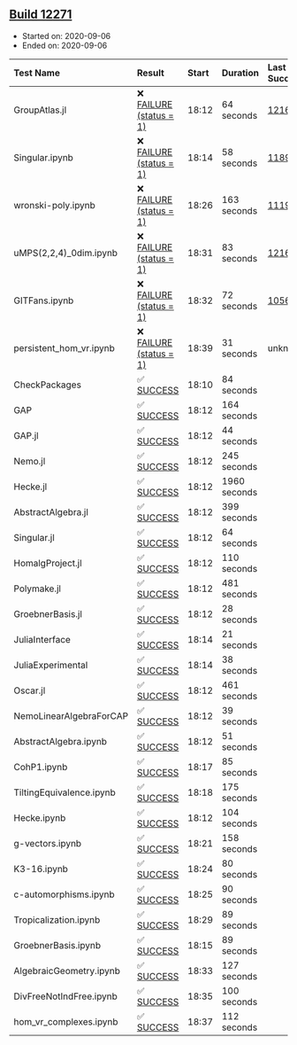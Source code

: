 ## [Build 12271](https://oscarci.mathematik.uni-kl.de/job/oscar/12271/)

* Started on: 2020-09-06
* Ended on: 2020-09-06

| Test Name    | Result | Start | Duration | Last Success | First Failure |
|:-------------|:-------|:------|:---------|:-------------|:--------------|
| GroupAtlas.jl | ❌ [FAILURE (status = 1)](https://oscarci.mathematik.uni-kl.de/job/oscar/12271/artifact/logs/build-12271/GroupAtlas.jl.log) | 18:12 | 64 seconds | [12167](https://oscarci.mathematik.uni-kl.de/job/oscar/12167/) | [12168](https://oscarci.mathematik.uni-kl.de/job/oscar/12168/) |
| Singular.ipynb | ❌ [FAILURE (status = 1)](https://oscarci.mathematik.uni-kl.de/job/oscar/12271/artifact/logs/build-12271/Singular.ipynb.log) | 18:14 | 58 seconds | [11893](https://oscarci.mathematik.uni-kl.de/job/oscar/11893/) | [11894](https://oscarci.mathematik.uni-kl.de/job/oscar/11894/) |
| wronski-poly.ipynb | ❌ [FAILURE (status = 1)](https://oscarci.mathematik.uni-kl.de/job/oscar/12271/artifact/logs/build-12271/wronski-poly.ipynb.log) | 18:26 | 163 seconds | [11192](https://oscarci.mathematik.uni-kl.de/job/oscar/11192/) | [11193](https://oscarci.mathematik.uni-kl.de/job/oscar/11193/) |
| uMPS(2,2,4)_0dim.ipynb | ❌ [FAILURE (status = 1)](https://oscarci.mathematik.uni-kl.de/job/oscar/12271/artifact/logs/build-12271/uMPS-2-2-4-_0dim.ipynb.log) | 18:31 | 83 seconds | [12167](https://oscarci.mathematik.uni-kl.de/job/oscar/12167/) | [12168](https://oscarci.mathematik.uni-kl.de/job/oscar/12168/) |
| GITFans.ipynb | ❌ [FAILURE (status = 1)](https://oscarci.mathematik.uni-kl.de/job/oscar/12271/artifact/logs/build-12271/GITFans.ipynb.log) | 18:32 | 72 seconds | [10566](https://oscarci.mathematik.uni-kl.de/job/oscar/10566/) | [10567](https://oscarci.mathematik.uni-kl.de/job/oscar/10567/) |
| persistent_hom_vr.ipynb | ❌ [FAILURE (status = 1)](https://oscarci.mathematik.uni-kl.de/job/oscar/12271/artifact/logs/build-12271/persistent_hom_vr.ipynb.log) | 18:39 | 31 seconds | unknown | unknown |
| CheckPackages | ✅ [SUCCESS](https://oscarci.mathematik.uni-kl.de/job/oscar/12271/artifact/logs/build-12271/CheckPackages.log) | 18:10 | 84 seconds |  |  |
| GAP | ✅ [SUCCESS](https://oscarci.mathematik.uni-kl.de/job/oscar/12271/artifact/logs/build-12271/GAP.log) | 18:12 | 164 seconds |  |  |
| GAP.jl | ✅ [SUCCESS](https://oscarci.mathematik.uni-kl.de/job/oscar/12271/artifact/logs/build-12271/GAP.jl.log) | 18:12 | 44 seconds |  |  |
| Nemo.jl | ✅ [SUCCESS](https://oscarci.mathematik.uni-kl.de/job/oscar/12271/artifact/logs/build-12271/Nemo.jl.log) | 18:12 | 245 seconds |  |  |
| Hecke.jl | ✅ [SUCCESS](https://oscarci.mathematik.uni-kl.de/job/oscar/12271/artifact/logs/build-12271/Hecke.jl.log) | 18:12 | 1960 seconds |  |  |
| AbstractAlgebra.jl | ✅ [SUCCESS](https://oscarci.mathematik.uni-kl.de/job/oscar/12271/artifact/logs/build-12271/AbstractAlgebra.jl.log) | 18:12 | 399 seconds |  |  |
| Singular.jl | ✅ [SUCCESS](https://oscarci.mathematik.uni-kl.de/job/oscar/12271/artifact/logs/build-12271/Singular.jl.log) | 18:12 | 64 seconds |  |  |
| HomalgProject.jl | ✅ [SUCCESS](https://oscarci.mathematik.uni-kl.de/job/oscar/12271/artifact/logs/build-12271/HomalgProject.jl.log) | 18:12 | 110 seconds |  |  |
| Polymake.jl | ✅ [SUCCESS](https://oscarci.mathematik.uni-kl.de/job/oscar/12271/artifact/logs/build-12271/Polymake.jl.log) | 18:12 | 481 seconds |  |  |
| GroebnerBasis.jl | ✅ [SUCCESS](https://oscarci.mathematik.uni-kl.de/job/oscar/12271/artifact/logs/build-12271/GroebnerBasis.jl.log) | 18:12 | 28 seconds |  |  |
| JuliaInterface | ✅ [SUCCESS](https://oscarci.mathematik.uni-kl.de/job/oscar/12271/artifact/logs/build-12271/JuliaInterface.log) | 18:14 | 21 seconds |  |  |
| JuliaExperimental | ✅ [SUCCESS](https://oscarci.mathematik.uni-kl.de/job/oscar/12271/artifact/logs/build-12271/JuliaExperimental.log) | 18:14 | 38 seconds |  |  |
| Oscar.jl | ✅ [SUCCESS](https://oscarci.mathematik.uni-kl.de/job/oscar/12271/artifact/logs/build-12271/Oscar.jl.log) | 18:12 | 461 seconds |  |  |
| NemoLinearAlgebraForCAP | ✅ [SUCCESS](https://oscarci.mathematik.uni-kl.de/job/oscar/12271/artifact/logs/build-12271/NemoLinearAlgebraForCAP.log) | 18:12 | 39 seconds |  |  |
| AbstractAlgebra.ipynb | ✅ [SUCCESS](https://oscarci.mathematik.uni-kl.de/job/oscar/12271/artifact/logs/build-12271/AbstractAlgebra.ipynb.log) | 18:12 | 51 seconds |  |  |
| CohP1.ipynb | ✅ [SUCCESS](https://oscarci.mathematik.uni-kl.de/job/oscar/12271/artifact/logs/build-12271/CohP1.ipynb.log) | 18:17 | 85 seconds |  |  |
| TiltingEquivalence.ipynb | ✅ [SUCCESS](https://oscarci.mathematik.uni-kl.de/job/oscar/12271/artifact/logs/build-12271/TiltingEquivalence.ipynb.log) | 18:18 | 175 seconds |  |  |
| Hecke.ipynb | ✅ [SUCCESS](https://oscarci.mathematik.uni-kl.de/job/oscar/12271/artifact/logs/build-12271/Hecke.ipynb.log) | 18:12 | 104 seconds |  |  |
| g-vectors.ipynb | ✅ [SUCCESS](https://oscarci.mathematik.uni-kl.de/job/oscar/12271/artifact/logs/build-12271/g-vectors.ipynb.log) | 18:21 | 158 seconds |  |  |
| K3-16.ipynb | ✅ [SUCCESS](https://oscarci.mathematik.uni-kl.de/job/oscar/12271/artifact/logs/build-12271/K3-16.ipynb.log) | 18:24 | 80 seconds |  |  |
| c-automorphisms.ipynb | ✅ [SUCCESS](https://oscarci.mathematik.uni-kl.de/job/oscar/12271/artifact/logs/build-12271/c-automorphisms.ipynb.log) | 18:25 | 90 seconds |  |  |
| Tropicalization.ipynb | ✅ [SUCCESS](https://oscarci.mathematik.uni-kl.de/job/oscar/12271/artifact/logs/build-12271/Tropicalization.ipynb.log) | 18:29 | 89 seconds |  |  |
| GroebnerBasis.ipynb | ✅ [SUCCESS](https://oscarci.mathematik.uni-kl.de/job/oscar/12271/artifact/logs/build-12271/GroebnerBasis.ipynb.log) | 18:15 | 89 seconds |  |  |
| AlgebraicGeometry.ipynb | ✅ [SUCCESS](https://oscarci.mathematik.uni-kl.de/job/oscar/12271/artifact/logs/build-12271/AlgebraicGeometry.ipynb.log) | 18:33 | 127 seconds |  |  |
| DivFreeNotIndFree.ipynb | ✅ [SUCCESS](https://oscarci.mathematik.uni-kl.de/job/oscar/12271/artifact/logs/build-12271/DivFreeNotIndFree.ipynb.log) | 18:35 | 100 seconds |  |  |
| hom_vr_complexes.ipynb | ✅ [SUCCESS](https://oscarci.mathematik.uni-kl.de/job/oscar/12271/artifact/logs/build-12271/hom_vr_complexes.ipynb.log) | 18:37 | 112 seconds |  |  |

